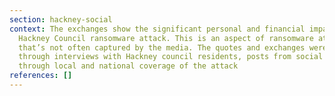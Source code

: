 ```yaml
---
section: hackney-social
context: The exchanges show the significant personal and financial impact of the
  Hackney Council ransomware attack. This is an aspect of ransomware attacks
  that’s not often captured by the media. The quotes and exchanges were sourced
  through interviews with Hackney council residents, posts from social media and
  through local and national coverage of the attack
references: []
---
```

